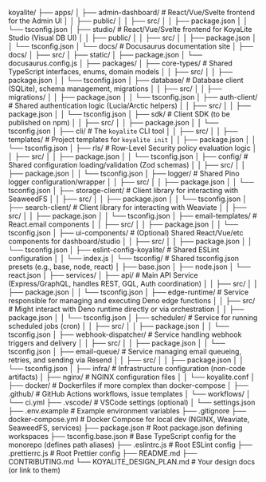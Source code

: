 koyalite/
├── apps/
│   ├── admin-dashboard/    # React/Vue/Svelte frontend for the Admin UI
│   │   ├── public/
│   │   ├── src/
│   │   ├── package.json
│   │   └── tsconfig.json
│   ├── studio/             # React/Vue/Svelte frontend for KoyaLite Studio (Visual DB UI)
│   │   ├── public/
│   │   ├── src/
│   │   ├── package.json
│   │   └── tsconfig.json
│   └── docs/               # Docusaurus documentation site
│       ├── docs/
│       ├── src/
│       ├── static/
│       ├── package.json
│       └── docusaurus.config.js
│
├── packages/
│   ├── core-types/         # Shared TypeScript interfaces, enums, domain models
│   │   ├── src/
│   │   ├── package.json
│   │   └── tsconfig.json
│   ├── database/           # Database client (SQLite), schema management, migrations
│   │   ├── src/
│   │   ├── migrations/
│   │   ├── package.json
│   │   └── tsconfig.json
│   ├── auth-client/        # Shared authentication logic (Lucia/Arctic helpers)
│   │   ├── src/
│   │   ├── package.json
│   │   └── tsconfig.json
│   ├── sdk/                # Client SDK (to be published on npm)
│   │   ├── src/
│   │   ├── package.json
│   │   └── tsconfig.json
│   ├── cli/                # The `koyalite` CLI tool
│   │   ├── src/
│   │   ├── templates/      # Project templates for `koyalite init`
│   │   ├── package.json
│   │   └── tsconfig.json
│   ├── rls/                # Row-Level Security policy evaluation logic
│   │   ├── src/
│   │   ├── package.json
│   │   └── tsconfig.json
│   ├── config/             # Shared configuration loading/validation (Zod schemas)
│   │   ├── src/
│   │   ├── package.json
│   │   └── tsconfig.json
│   ├── logger/             # Shared Pino logger configuration/wrapper
│   │   ├── src/
│   │   ├── package.json
│   │   └── tsconfig.json
│   ├── storage-client/     # Client library for interacting with SeaweedFS
│   │   ├── src/
│   │   ├── package.json
│   │   └── tsconfig.json
│   ├── search-client/      # Client library for interacting with Weaviate
│   │   ├── src/
│   │   ├── package.json
│   │   └── tsconfig.json
│   ├── email-templates/    # React.email components
│   │   ├── src/
│   │   ├── package.json
│   │   └── tsconfig.json
│   ├── ui-components/      # (Optional) Shared React/Vue/etc components for dashboard/studio
│   │   ├── src/
│   │   ├── package.json
│   │   └── tsconfig.json
│   ├── eslint-config-koyalite/ # Shared ESLint configuration
│   │   └── index.js
│   └── tsconfig/           # Shared tsconfig.json presets (e.g., base, node, react)
│       ├── base.json
│       ├── node.json
│       └── react.json
│
├── services/
│   ├── api/                # Main API Service (Express/GraphQL, handles REST, GQL, Auth coordination)
│   │   ├── src/
│   │   ├── package.json
│   │   └── tsconfig.json
│   ├── edge-runtime/       # Service responsible for managing and executing Deno edge functions
│   │   ├── src/            # Might interact with Deno runtime directly or via orchestration
│   │   ├── package.json
│   │   └── tsconfig.json
│   ├── scheduler/          # Service for running scheduled jobs (cron)
│   │   ├── src/
│   │   ├── package.json
│   │   └── tsconfig.json
│   ├── webhook-dispatcher/ # Service handling webhook triggers and delivery
│   │   ├── src/
│   │   ├── package.json
│   │   └── tsconfig.json
│   ├── email-queue/        # Service managing email queueing, retries, and sending via Resend
│   │   ├── src/
│   │   ├── package.json
│   │   └── tsconfig.json
│
├── infra/                  # Infrastructure configuration (non-code artifacts)
│   ├── nginx/              # NGINX configuration files
│   │   └── koyalite.conf
│   ├── docker/             # Dockerfiles if more complex than docker-compose
│
├── .github/                # GitHub Actions workflows, issue templates
│   └── workflows/
│       └── ci.yml
├── .vscode/                # VSCode settings (optional)
│   └── settings.json
├── .env.example            # Example environment variables
├── .gitignore
├── docker-compose.yml      # Docker Compose for local dev (NGINX, Weaviate, SeaweedFS, services)
├── package.json            # Root package.json defining workspaces
├── tsconfig.base.json      # Base TypeScript config for the monorepo (defines path aliases)
├── .eslintrc.js            # Root ESLint config
├── .prettierrc.js          # Root Prettier config
├── README.md
├── CONTRIBUTING.md
└── KOYALITE_DESIGN_PLAN.md # Your design docs (or link to them)